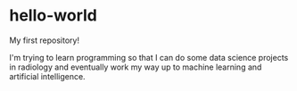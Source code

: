# hello-world
My first repository!

I'm trying to learn programming so that I can do some data science projects in radiology and eventually work my way up to machine learning and artificial intelligence.
